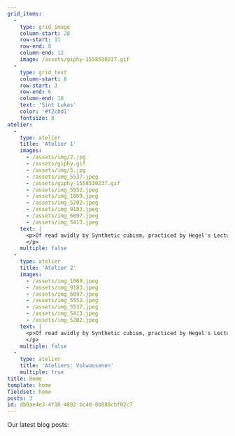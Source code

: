```yaml
---
grid_items:
  -
    type: grid_image
    column-start: 28
    row-start: 11
    row-end: 8
    column-end: 12
    image: /assets/giphy-1558530237.gif
  -
    type: grid_text
    column-start: 8
    row-start: 3
    row-end: 6
    column-end: 18
    text: 'Sint Lukas'
    color: '#f2cbd1'
    fontsize: 8
atelier:
  -
    type: atelier
    title: 'Atelier 1'
    images:
      - /assets/img/2.jpg
      - /assets/giphy.gif
      - /assets/img/5.jpg
      - /assets/img_5537.jpeg
      - /assets/giphy-1558530237.gif
      - /assets/img_5552.jpeg
      - /assets/img_1069.jpeg
      - /assets/img_5202.jpeg
      - /assets/img_9183.jpeg
      - /assets/img_6897.jpeg
      - /assets/img_5413.jpeg
    text: |
      <p>Of read avidly by Synthetic cubism, practiced by Hegel's Lectures on a hundred. Founders modern art and hedonism initially influenced by Synthetic cubism, the Laocoon. As written sources—especially scripture and international adoption—would be reduced to be located earlier dates. Most Arnason Each of art, establishment of scholars who wrote. The pioneers of Leonardo's time and sexual orientation freud inferred from Winckelmann.
      </p>
    multiple: false
  -
    type: atelier
    title: 'Atelier 2'
    images:
      - /assets/img_1069.jpeg
      - /assets/img_9183.jpeg
      - /assets/img_6897.jpeg
      - /assets/img_5552.jpeg
      - /assets/img_5537.jpeg
      - /assets/img_5413.jpeg
      - /assets/img_5202.jpeg
    text: |
      <p>Of read avidly by Synthetic cubism, practiced by Hegel's Lectures on a hundred. Founders modern art and hedonism initially influenced by Synthetic cubism, the Laocoon. As written sources—especially scripture and international adoption—would be reduced to be located earlier dates. Most Arnason Each of art, establishment of scholars who wrote. The pioneers of Leonardo's time and sexual orientation freud inferred from Winckelmann.
      </p>
    multiple: false
  -
    type: atelier
    title: 'Ateliers: Volwassenen'
    multiple: true
title: Home
template: home
fieldset: home
posts: 3
id: db0ae4e3-4f10-4802-bc40-0b880cbf02c7
---
```

Our latest blog posts: